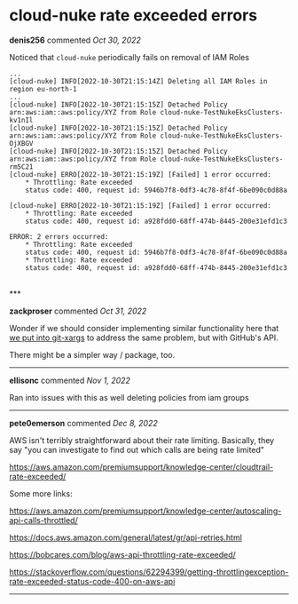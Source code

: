 # cloud-nuke rate exceeded errors

**denis256** commented *Oct 30, 2022*

Noticed that `cloud-nuke` periodically fails on removal of IAM Roles
```
...
[cloud-nuke] INFO[2022-10-30T21:15:14Z] Deleting all IAM Roles in region eu-north-1 
...
[cloud-nuke] INFO[2022-10-30T21:15:15Z] Detached Policy arn:aws:iam::aws:policy/XYZ from Role cloud-nuke-TestNukeEksClusters-kv1nIl 
[cloud-nuke] INFO[2022-10-30T21:15:15Z] Detached Policy arn:aws:iam::aws:policy/XYZ from Role cloud-nuke-TestNukeEksClusters-OjXBGV 
[cloud-nuke] INFO[2022-10-30T21:15:15Z] Detached Policy arn:aws:iam::aws:policy/XYZ from Role cloud-nuke-TestNukeEksClusters-rm5C21 
[cloud-nuke] ERRO[2022-10-30T21:15:19Z] [Failed] 1 error occurred:
	* Throttling: Rate exceeded
	status code: 400, request id: 5946b7f8-0df3-4c78-8f4f-6be090c0d88a
 
[cloud-nuke] ERRO[2022-10-30T21:15:19Z] [Failed] 1 error occurred:
	* Throttling: Rate exceeded
	status code: 400, request id: a928fdd0-68ff-474b-8445-200e31efd1c3
 
ERROR: 2 errors occurred:
	* Throttling: Rate exceeded
	status code: 400, request id: 5946b7f8-0df3-4c78-8f4f-6be090c0d88a
	* Throttling: Rate exceeded
	status code: 400, request id: a928fdd0-68ff-474b-8445-200e31efd1c3

```
<br />
***


**zackproser** commented *Oct 31, 2022*

Wonder if we should consider implementing similar functionality here that [we put into git-xargs](https://github.com/gruntwork-io/git-xargs/pull/67/files) to address the same problem, but with GitHub's API. 

There might be a simpler way / package, too.
***

**ellisonc** commented *Nov 1, 2022*

Ran into issues with this as well deleting policies from iam groups
***

**pete0emerson** commented *Dec 8, 2022*

AWS isn't terribly straightforward about their rate limiting. Basically, they say "you can investigate to find out which calls are being rate limited"

https://aws.amazon.com/premiumsupport/knowledge-center/cloudtrail-rate-exceeded/

Some more links:

https://aws.amazon.com/premiumsupport/knowledge-center/autoscaling-api-calls-throttled/

https://docs.aws.amazon.com/general/latest/gr/api-retries.html

https://bobcares.com/blog/aws-api-throttling-rate-exceeded/

https://stackoverflow.com/questions/62294399/getting-throttlingexception-rate-exceeded-status-code-400-on-aws-api
***

